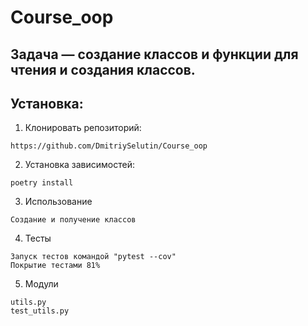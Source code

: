 # Course_oop
## Задача — создание классов и функции для чтения и создания классов.
## Установка:
1. Клонировать репозиторий:

```
https://github.com/DmitriySelutin/Course_oop
```

2. Установка зависимостей:

```
poetry install
```

3. Использование

```
Создание и получение классов
```

4. Тесты

```
Запуск тестов командой "pytest --cov"
Покрытие тестами 81%
```

5. Модули

```
utils.py
test_utils.py
```

